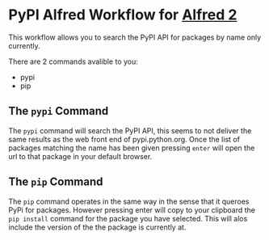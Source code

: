 PyPI Alfred Workflow for [Alfred 2](http://www.alfredapp.com)
=============================================================

This workflow allows you to search the PyPI API for packages by name only currently.

There are 2 commands avalible to you:

* pypi
* pip

The ``pypi`` Command
--------------------

The ``pypi`` command will search the PyPI API, this seems to not deliver the same results as the web front end of
pypi.python.org. Once the list of packages matching the name has been given pressing ``enter`` will open the
url to that package in your default browser.

The ``pip`` Command
-------------------

The ``pip`` command operates in the same way in the sense that it queroes PyPi for packages. However pressing enter
will copy to your clipboard the ``pip install`` command for the package you have selected. This will alos include
the version of the the package is currently at.
